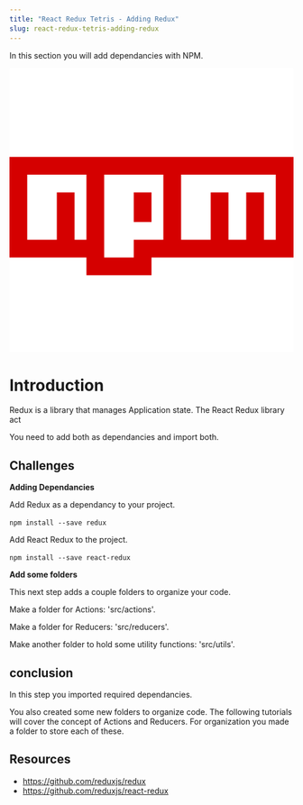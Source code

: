 ```yaml
---
title: "React Redux Tetris - Adding Redux"
slug: react-redux-tetris-adding-redux
---
```


In this section you will add dependancies with NPM. 

![npm-icon](assets/npm-icon.png)

# Introduction 

Redux is a library that manages Application state. The React
Redux library act

You need to add both as dependancies and import both. 

## Challenges

**Adding Dependancies**

Add Redux as a dependancy to your project. 

`npm install --save redux`

Add React Redux to the project. 

`npm install --save react-redux`

**Add some folders**

This next step adds a couple folders to organize your code. 

Make a folder for Actions: 'src/actions'. 

Make a folder for Reducers: 'src/reducers'.

Make another folder to hold some utility functions: 'src/utils'.

## conclusion

In this step you imported required dependancies. 

You also created some new folders to organize code. The following 
tutorials will cover the concept of Actions and Reducers. For 
organization you made a folder to store each of these. 

## Resources

- https://github.com/reduxjs/redux
- https://github.com/reduxjs/react-redux
